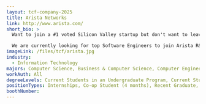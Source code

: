 ```yaml
---
layout: tcf-company-2025
title: Arista Networks
link: http://www.arista.com/
short_bio: >
  Want to join a #1 voted Silicon Valley startup but don't want to leave Vancouver? Want to start your career in a young, dynamic and rapidly growing organization where Software Engineers play a central role? Want to take full responsibility and be in charge of delivering your work from design to code to test to customer shipment? Want to work with top notch engineering talent from Stanford, MIT and Berkeley? Want to help build a great company and share its success?

  We are currently looking for top Software Engineers to join Arista R&D team in our Burnaby office. Our Software Engineers work on developing the Extensible Operating System (EOS), which is at the core of Arista's products. We offer a competitive salary, stock options and the chance of joining a pioneer of 10 Gigabit Ethernet.
imageLink: /files/tcf/arista.jpg
industry:
  - Information Technology
majors: Computer Science, Business & Computer Science, Computer Engineering
workAuth: All
degreeLevels: Current Students in an Undergraduate Program, Current Students in a Masters Program, Current Students in a Phd Program, Graduated with an Undergraduate Degree, Graduated with a Graduate Degree (Masters or Phd)
positionTypes: Internships, Co-op Student (4 months), Recent Graduate, Full-time
boothNumber:
---
```

